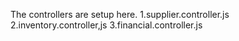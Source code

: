 The controllers are setup here.
1.supplier.controller.js
2.inventory.controller,js
3.financial.controller.js